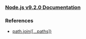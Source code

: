 ### [Node.js v9.2.0 Documentation](https://nodejs.org/api/documentation.html)

### References
+ [path.join([...paths])](https://nodejs.org/api/path.html#path_path_join_paths)

